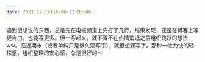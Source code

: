 ```yaml
---
date: 2021-12-14T16:08:13+08:00
---
```

遇到很想说的东西，总是先在电报频道上先打了几行，结果发现，还是在博客上写更自由，也能写更多。但一写起来，就不得不在热情消退之后组织跳跃的想法ww。临近期末（或者单纯只是很久没写字），就很想要写字。那种一吐为快的轻松感，组织整理的安心感，总是很好的～